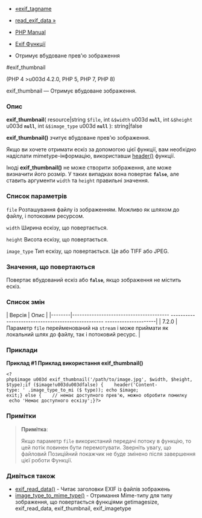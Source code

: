 - [«exif_tagname](function.exif-tagname.md)
- [read_exif_data »](function.read-exif-data.md)

- [PHP Manual](index.md)
- [Exif Функції](ref.exif.md)
- Отримує вбудоване прев'ю зображення

#exif_thumbnail

(PHP 4 \>u003d 4.2.0, PHP 5, PHP 7, PHP 8)

exif_thumbnail — Отримує вбудоване зображення.

### Опис

**exif_thumbnail**(
resource\|string `$file`,
int `&$width` u003d **`null`**,
int `&$height` u003d **`null`**,
int `&$image_type` u003d **`null`**
): string\|false

**exif_thumbnail()** зчитує вбудоване прев'ю зображення.

Якщо ви хочете отримати ескіз за допомогою цієї функції, вам необхідно
надіслати mimetype-інформацію, використавши
[header()](function.header.md) функції.

Іноді **exif_thumbnail()** не може створити зображення, але може
визначити його розмір. У таких випадках вона повертає **`false`**, але
ставить аргументи `width` та `height` правильні значення.

### Список параметрів

`file`
Розташування файлу із зображенням. Можливо як шляхом до файлу, і
потоковим ресурсом.

`width`
Ширина ескізу, що повертається.

`height`
Висота ескізу, що повертається.

`image_type`
Тип ескізу, що повертається. Це або TIFF або JPEG.

### Значення, що повертаються

Повертає вбудований ескіз або **`false`**, якщо зображення не
містить ескіз.

### Список змін

| Версія | Опис |
|--------|---------------------------------------- -------------------------------------------------- ---------------------|
| 7.2.0 | Параметр `file` перейменований на `stream` і може приймати як локальний шлях до файлу, так і потоковий ресурс. |

### Приклади

**Приклад #1 Приклад використання **exif_thumbnail()****

` <?php$image u003d exif_thumbnail('/path/to/image.jpg', $width, $height, $type);if ($image!u003du003dfalse) {    header('Content-type: ' .image_type_to_mi ($ type)); echo $image; exit;} else {    // немає доступного прев'ю, можно обробити помилку    echo 'Немає доступного ескізу';}?> `

### Примітки

> **Примітка**:
>
> Якщо параметр `file` використаний передачі потоку в функцію, то
> цей потік повинен бути перемотувати. Зверніть увагу, що файловий
> Позиційний покажчик не буде змінено після завершення цієї роботи
> Функції.

### Дивіться також

- [exif_read_data()](function.exif-read-data.md) - Читає заголовки
EXIF із файлів зображень
- [image_type_to_mime_type()](function.image-type-to-mime-type.md) -
Отримання Mime-типу для типу зображення, що повертається функціями
getimagesize, exif_read_data, exif_thumbnail, exif_imagetype
